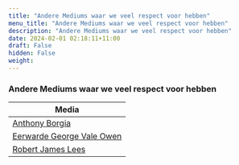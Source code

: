 ```yaml
---
title: "Andere Mediums waar we veel respect voor hebben"
menu_title: "Andere Mediums waar we veel respect voor hebben"
description: "Andere Mediums waar we veel respect voor hebben"
date: 2024-02-01 02:18:11+11:00
draft: False
hidden: False
weight: 
---
```

### Andere Mediums waar we veel respect voor hebben

| **Media**
|---
| [Anthony Borgia](/14-nl-mediumship/14-7-nl-mediums-we-have-great-regard-for/14-7-1-nl-anthony-borgia/)
| [Eerwarde George Vale Owen](/14-nl-mediumship/14-7-nl-mediums-we-have-great-regard-for/14-7-2-nl-george-vale-owen/)
| [Robert James Lees](/14-nl-mediumship/14-7-nl-mediums-we-have-great-regard-for/14-7-3-nl-robert-james-lees/)
